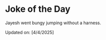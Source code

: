 # Joke of the Day

<!-- #joke -->
Jayesh went bungy jumping without a harness.

Updated on: [4/4/2025]
<!-- #jokeEnd -->